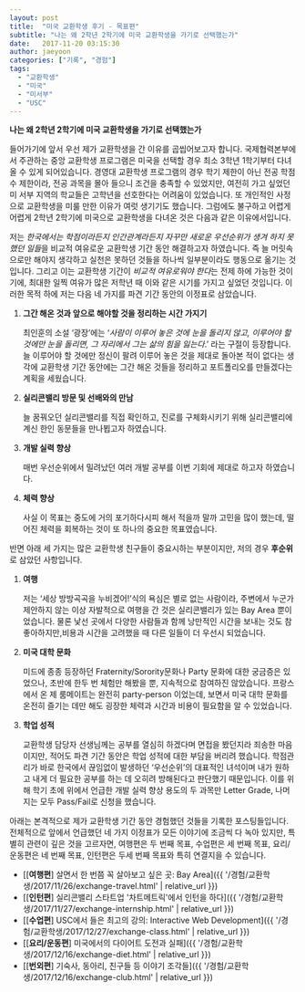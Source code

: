 ```yaml
---
layout: post
title:  "미국 교환학생 후기 - 목표편"
subtitle: "나는 왜 2학년 2학기에 미국 교환학생을 가기로 선택했는가"
date:   2017-11-20 03:15:30
author: jaeyoon
categories: ["기록", "경험"]
tags:
  - "교환학생"
  - "미국"
  - "미서부"
  - "USC"
---
```




**나는 왜 2학년 2학기에 미국 교환학생을 가기로 선택했는가**

들어가기에 앞서 우선 제가 교환학생을 간 이유를 곱씹어보고자 합니다. 국제협력본부에서 주관하는 중앙 교환학생 프로그램은 미국을 선택할 경우 최소 3학년 1학기부터 다녀올 수 있게 되어있습니다. 경영대 교환학생 프로그램의 경우 학기 제한이 아닌 전공 학점 수 제한이라, 전공 과목을 몰아 들으니 조건을 충족할 수 있었지만, 여전히 가고 싶었던 미 서부 지역의 학교들은 고학년을 선호한다는 어려움이 있었습니다. 또 개인적인 사정으로 교환학생을 미룰 만한 이유가 여럿 생기기도 했습니다. 그럼에도 불구하고 어렵게 어렵게 2학년 2학기에 미국으로 교환학생을 다녀온 것은 다음과 같은 이유에서입니다. 

저는 *한국에서는 학점이라든지 인간관계라든지 자꾸만 새로운 우선순위가 생겨 하지 못했던 일들*을 비교적 여유로운 교환학생 기간 동안 해결하고자 하였습니다. 즉 늘 머릿속으로만 해야지 생각하고 실천은 못하던 것들을 하나씩 일부분이라도 행동으로 옮기는 것입니다. 그리고 이는 교환학생 기간이 *비교적 여유로워야 한다*는 전제 하에 가능한 것이기에, 최대한 일찍 여유가 많은 저학년 때 이와 같은 시기를 가지고 싶었던 것입니다. 이러한 목적 하에 저는 다음 네 가지를 파견 기간 동안의 이정표로 삼았습니다.



1. **그간 해온 것과 앞으로 해야할 것을 정리하는 시간 가지기**

   최인훈의 소설 ‘광장’에는 ‘*사람이 이루어 놓은 것에 눈을 돌리지 않고, 이루어야 할 것에만 눈을 돌리면, 그 자리에서 그는 삶의 힘을 잃는다*.’ 라는 구절이 등장합니다. 늘 이루어야 할 것에만 정신이 팔려 이루어 놓은 것을 제대로 돌아본 적이 없다는 생각에 교환학생 기간 동안에는 그간 해온 것들을 정리하고 포트폴리오를 만들겠다는 계획을 세웠습니다.

2. **실리콘밸리 방문 및 선배와의 만남**

   늘 꿈꿔오던 실리콘밸리를 직접 확인하고, 진로를 구체화시키기 위해 실리콘밸리에 계신 한인 동문들을 만나뵙고자 하였습니다. 

3. **개발 실력 향상**

   매번 우선순위에서 밀려났던 여러 개발 공부를 이번 기회에 제대로 하고자 하였습니다.

4. **체력 향상**

   사실 이 목표는 중도에 거의 포기하다시피 해서 적을까 말까 고민을 많이 했는데, 떨어진 체력을 회복하는 것이 또 하나의 중요한 목표였습니다.



반면 아래 세 가지는 많은 교환학생 친구들이 중요시하는 부분이지만, 저의 경우 **후순위**로 삼았던 사항입니다.



1. **여행**

   저는 ‘세상 방방곡곡을 누비겠어!’식의 욕심은 별로 없는 사람이라, 주변에서 누군가 제안하지 않는 이상 자발적으로 여행을 간 것은 실리콘밸리가 있는 Bay Area 뿐이었습니다. 물론 낯선 곳에서 다양한 사람들과 함께 낭만적인 시간을 보내는 것도 참 좋아하지만,비용과 시간을 고려했을 때 다른 일들이 더 우선시 되었습니다.

2. **미국 대학 문화**

   미드에 종종 등장하던 Fraternity/Sorority문화나 Party 문화에 대한 궁금증은 있었으나, 초반에 한두 번 체험만 해봤을 뿐, 지속적으로 참여하진 않았습니다. 프랑스에서 온 제 룸메이트는 완전히 party-person 이었는데, 보면서 미국 대학 문화를 온전히 즐기는 데만 해도 굉장한 체력과 시간과 비용이 필요함을 알 수 있었습니다.

3. **학업 성적**

   교환학생 담당자 선생님께는 공부를 열심히 하겠다며 면접을 봤던지라 죄송한 마음이지만, 적어도 파견 기간 동안은 학업 성적에 대한 부담을 버리려 했습니다. 학점관리가 바로 한국에서 끊임없이 발생하던 ‘우선순위’의 대표적인 녀석이며 내가 원하고 내게 더 필요한 공부를 하는 데 오히려 방해된다고 판단했기 때문입니다. 이를 위해 학기 초에 위에서 언급한 개발 실력 향상 용도의 두 과목만 Letter Grade, 나머지는 모두 Pass/Fail로 신청을 했습니다.



아래는 본격적으로 제가 교환학생 기간 동안 경험했던 것들을 기록한 포스팅들입니다. 전체적으로 앞에서 언급했던 네 가지 이정표가 모든 이야기에 조금씩 다 녹아 있지만, 특별히 관련이 깊은 것을 고르자면, 여행편은 두 번째 목표, 수업편은 세 번째 목표, 요리/운동편은 네 번째 목표, 인턴편은 두세 번째 목표와 특히 연결지을 수 있습니다.

- [[**여행편**] 살면서 한 번쯤 꼭 살아보고 싶은 곳: Bay Area]({{ '/경험/교환학생/2017/11/26/exchange-travel.html' | relative_url }})
- [[**인턴편**] 실리콘밸리 스타트업 '차트메트릭'에서 인턴을 하다]({{ '/경험/교환학생/2017/11/27/exchange-internship.html' | relative_url }})
- [[**수업편**] USC에서 들은 최고의 강의: Interactive Web Development]({{ '/경험/교환학생/2017/12/27/exchange-class.html' | relative_url }})
- [[**요리/운동편**] 미국에서의 다이어트 도전과 실패]({{ '/경험/교환학생/2017/12/16/exchange-diet.html' | relative_url }})
- [[**번외편**] 기숙사, 동아리, 친구들 등 이야기 조각들]({{ '/경험/교환학생/2017/12/16/exchange-club.html' | relative_url }})